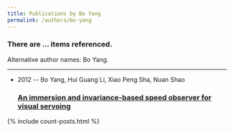 ```yaml
---
title: Publications by Bo Yang
permalink: /authors/bo-yang
---
```


<h3 id="number-posts">There are ... items referenced.</h3>
<p id='info-authors'>Alternative author names: Bo Yang.</p>
<hr />
<ul class="post-list">
<li><span class='post-meta'>2012 -- Bo Yang, Hui Guang Li, Xiao Peng Sha, Nuan Shao</span><h3><a class='post-link' href="{{ site.baseurl }}/an-immersion-and-invariance-based-speed-observer-for-visual-servoing">An immersion and invariance-based speed observer for visual servoing</a></h3></li>

</ul>
{% include count-posts.html %}
